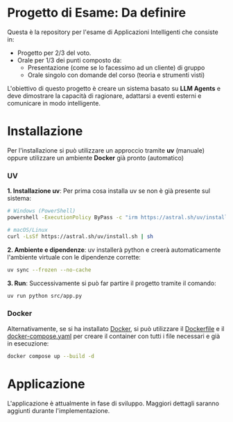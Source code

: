 # **Progetto di Esame: Da definire**
Questa è la repository per l'esame di Applicazioni Intelligenti che consiste in:
- Progetto per 2/3 del voto.
- Orale per 1/3 dei punti composto da:
  - Presentazione (come se lo facessimo ad un cliente) di gruppo
  - Orale singolo con domande del corso (teoria e strumenti visti)

L'obiettivo di questo progetto è creare un sistema basato su **LLM Agents** e deve dimostrare la capacità di ragionare, adattarsi a eventi esterni e comunicare in modo intelligente.

# Installazione
Per l'installazione si può utilizzare un approccio tramite **uv** (manuale) oppure utilizzare un ambiente **Docker** già pronto (automatico)

### UV
**1. Installazione uv**: Per prima cosa installa uv se non è già presente sul sistema:
```sh
# Windows (PowerShell)
powershell -ExecutionPolicy ByPass -c "irm https://astral.sh/uv/install.ps1 | iex"

# macOS/Linux
curl -LsSf https://astral.sh/uv/install.sh | sh
```

**2. Ambiente e dipendenze**: uv installerà python e creerà automaticamente l'ambiente virtuale con le dipendenze corrette:
```sh
uv sync --frozen --no-cache
```

**3. Run**: Successivamente si può far partire il progetto tramite il comando:
```sh
uv run python src/app.py
```

### Docker
Alternativamente, se si ha installato [Docker](https://www.docker.com), si può utilizzare il [Dockerfile](Dockerfile) e il [docker-compose.yaml](docker-compose.yaml) per creare il container con tutti i file necessari e già in esecuzione:
```sh
docker compose up --build -d
```

# Applicazione
L'applicazione è attualmente in fase di sviluppo. Maggiori dettagli saranno aggiunti durante l'implementazione.
